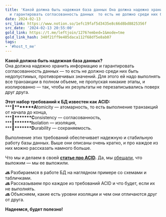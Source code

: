 ```yaml
---
title: 'Какой должна быть надежная база данных Она должна надежно хранить информацию
  и гарантировать согласованность данных  то есть не должно среди них быть '
date: 2024-02-13
src_link: https://www.notion.so/1efc19faf5d3435e8c66d8bd8825356f
src_date: '2024-02-13 20:55:00'
gold_link: https://t.me/leftjoin/1276?embed=1&mode=tme
gold_link_hash: 340f21ff9e405daca112f68df5e8ab07
tags:
- '#host_t_me'
---
```


**Какой должна быть надежная база данных?**  
Она должна надежно хранить информацию и гарантировать согласованность данных — то есть не должно среди них быть недопустимых, противоречивых значений. Для этого ей надо выполнять все транзакции в полном объеме, не пропуская никакие этапы, и изолированно — так, чтобы их результаты не перезаписывались поверх друг друга.  
  
**Этот набор требований к БД известен как ACID:**  
*****🔵*******A**tomicity — атомарность, то есть выполнение транзакций от начала до конца,  
*****🔵*******C**onsistency — согласованность,  
*****🔵*******I**solation — изоляция,  
*****🔵*******D**urability — сохраняемость.  
  
Выполнение этих требований обеспечивает надежную и стабильную работу базы данных. Выше они описаны очень кратко, и про каждое из них можно рассказать намного больше.  
  
Что мы и делаем в своей [**статье про ACID**](https://leftjoin.ru/all/acid-and-databases/)**.** Да, мы [обещали](https://t.me/leftjoin/1268), что выложим — мы ее выложили.  
  
***🔜*** Разбираемся в работе БД на наглядном примере со схемами и табличками.  
***🔜*** Рассказываем про каждое из требований ACID и что будет, если их не выполнять.  
***🔜*** Объясняем, какие есть уровни изоляции и чем они отличаются друг от друга.  
  
**Надеемся, будет полезно!**
